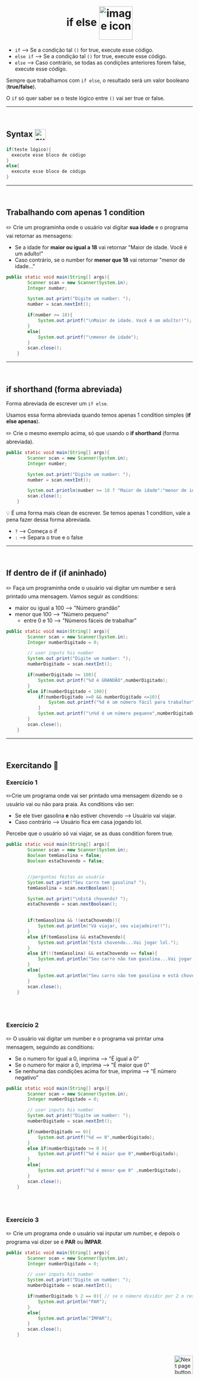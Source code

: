 <h1 align="center">
    if else
    <img src="https://cdn-icons-png.flaticon.com/512/4394/4394632.png" alt="image icon" width="90px" align="center">
</h1>
  

- `if` --> Se a condição tal `()` for true, execute esse código.
- `else if` --> Se a condição tal `()` for true, execute esse código.
- `else`    --> Caso contrário, se todas as condições anteriores forem false, execute esse código.
     

Sempre que trabalhamos com `if else`, o resultado será um valor booleano (**true/false**).

O `if` só quer saber se o teste lógico entre `()` vai ser true or false.


<hr>
<br>


## Syntax <img src="https://cdn-icons-png.flaticon.com/512/1442/1442581.png" alt="curly braces icon" width="30px" align="center">

```java
if(teste lógico){
  execute esse bloco de código
}
else{
  execute esse bloco de código
}
```

<hr>
<br>

## Trabalhando com apenas 1 condition
:pencil2: Crie um programinha onde o usuário vai digitar **sua idade** e o programa vai retornar as mensagens:
- Se a idade for **maior ou igual a 18** vai retornar "Maior de idade. Você é um adulto!"
- Caso contrário, se o number for **menor que 18** vai retornar "menor de idade..."

```java
public static void main(String[] args){
        Scanner scan = new Scanner(System.in);
        Integer number;

        System.out.print("Digite um number: ");
        number = scan.nextInt();

        if(number >= 18){
            System.out.printf("\nMaior de idade. Você é um adulto!!");
        }
        else{
            System.out.printf("\nmenor de idade");
        }
        scan.close();
    }
```

<hr>
<br>

## if shorthand (forma abreviada)
Forma abreviada de escrever um `if else`.

Usamos essa forma abreviada quando temos apenas 1 condition simples (**if else apenas**).



:pencil2: Crie o mesmo exemplo acima, só que usando o **if shorthand** (forma abreviada).

```java
public static void main(String[] args){
        Scanner scan = new Scanner(System.in);
        Integer number;

        System.out.print("Digite um number: ");
        number = scan.nextInt();

        System.out.println(number >= 18 ? "Maior de idade":"menor de idade");
        scan.close();
    }
```
:bulb: É uma forma mais clean de escrever. Se temos apenas 1 condition, vale a pena fazer dessa forma abreviada.


- `?` --> Começa o if
- `:` --> Separa o true e o false

<hr>
<br>


## If dentro de if (if aninhado)
:pencil2: Faça um programinha onde o usuário vai digitar um number e será printado uma mensagem. Vamos seguir as conditions:

- maior ou igual a 100 --> "Número grandão"
- menor que 100 --> "Número pequeno"
  - entre 0 e 10 --> "Números fáceis de trabalhar"

```java
public static void main(String[] args){
        Scanner scan = new Scanner(System.in);
        Integer numberDigitado = 0;

        // user inputs his number
        System.out.print("Digite um number: ");
        numberDigitado = scan.nextInt();

        if(numberDigitado >= 100){
            System.out.printf("%d é GRANDÃO",numberDigitado);
        }
        else if(numberDigitado < 100){
            if(numberDigitado >=0 && numberDigitado <=10){
                System.out.printf("%d é um número fácil para trabalhar",numberDigitado);
            }
            System.out.printf("\n%d é um número pequeno",numberDigitado);
        }
        scan.close();
    }
```

<hr>
<br>

## Exercitando 📝
### Exercício 1

:pencil2:Crie um programa onde vai ser printado uma mensagem dizendo se o usuário vai ou não para praia. As conditions vão ser:

- Se ele tiver gasolina **e** não estiver chovendo --> Usuário vai viajar.
- Caso contrário --> Usuário fica em casa jogando lol.

Percebe que o usuário só vai viajar, se as duas condition forem true.

```java
public static void main(String[] args){
        Scanner scan = new Scanner(System.in);
        Boolean temGasolina = false;
        Boolean estaChovendo = false;


        //perguntas feitas ao usuário
        System.out.print("Seu carro tem gasolina? ");
        temGasolina = scan.nextBoolean();

        System.out.print("\nEstá chovendo? ");
        estaChovendo = scan.nextBoolean();

        
        if(temGasolina && !(estaChovendo)){
            System.out.println("Vá viajar, seu viajadeiro!!");
        }
        else if(temGasolina && estaChovendo){
            System.out.println("Está chovendo...Vai jogar lol.");
        }
        else if(!(temGasolina) && estaChovendo == false){
            System.out.println("Seu carro não tem gasolina...Vai jogar lol.");
        }
        else{
            System.out.println("Seu carro não tem gasolina e está chovendo...Fique jogando lol.");
        }
        scan.close();
    }
```

<br>
<br>

### Exercício 2
:pencil2: O usuário vai digitar um number e o programa vai printar uma mensagem, seguindo as conditions:


- Se o numero for igual a 0, imprima  --> "É igual a 0"
- Se o numero for maior a 0, imprima  --> "É maior que 0"
- Se nenhuma das condições acima for true, imprima --> "É número negativo"

```java
public static void main(String[] args){
        Scanner scan = new Scanner(System.in);
        Integer numberDigitado = 0;

        // user inputs his number
        System.out.print("Digite um number: ");
        numberDigitado = scan.nextInt();

        if(numberDigitado == 0){
            System.out.printf("%d == 0",numberDigitado);
        }
        else if(numberDigitado >= 0 ){
            System.out.printf("%d é maior que 0",numberDigitado);
        }
        else{
            System.out.printf("%d é menor que 0" ,numberDigitado);
        }
        scan.close();
    }
```


<br>
<br>


### Exercício 3

:pencil2: Crie um programa onde o usuário vai inputar um number, e depois o programa vai dizer se é **PAR** ou **ÍMPAR**.

```java
public static void main(String[] args){
        Scanner scan = new Scanner(System.in);
        Integer numberDigitado = 0;

        // user inputs his number
        System.out.print("Digite um number: ");
        numberDigitado = scan.nextInt();

        if(numberDigitado % 2 == 0){ // se o número dividir por 2 o resto dessa divisão for 0, faça isso...
            System.out.println("PAR");
        }
        else{
            System.out.println("ÍMPAR");
        }
        scan.close();
    }
```

<br>
<br>

<!-- Botão para próxima página -->
<a href="https://github.com/lGabrielDev/02.java/blob/main/Estudo/7.switch_case_condicao/index.md">
  <img src="https://cdn-icons-png.flaticon.com/512/8175/8175884.png" alt="Next page button" width="50px" align="right">
</a>